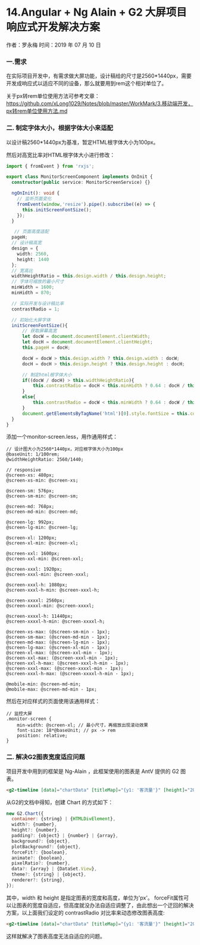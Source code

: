 # 14.Angular + Ng Alain + G2 大屏项目响应式开发解决方案

作者：罗永梅
时间：2019 年 07 月 10 日

### 一.需求

在实际项目开发中，有需求做大屏功能，设计稿给的尺寸是2560*1440px，需要开发成响应式以适应不同的设备，那么就要用到rem这个相对单位了。  

关于px转rem单位使用方法可参考文章：https://github.com/xLong1029/Notes/blob/master/WorkMark/3.移动端开发，px转rem单位使用方法.md

### 二. 制定字体大小，根据字体大小来适配

以设计稿2560*1440px为基准，暂定HTML根字体大小为100px。

然后对高宽比率对HTML根字体大小进行修改： 
```ts
import { fromEvent } from 'rxjs';

export class MonitorScreenComponent implements OnInit {
  constructor(public service: MonitorScreenService) {}

  ngOnInit(): void {
    // 监听页面变化
    fromEvent(window,'resize').pipe().subscribe((e) => {
      this.initScreenFontSize();
    });
  }

   // 页面高度适配
  pageH;
  // 设计稿高宽
  design = {
    width: 2560,
    height: 1440
  };
  // 宽高比
  widthHeightRatio = this.design.width / this.design.height;
  // 字体可缩放的最小尺寸
  minWidth = 1600;
  minHidth = 870;

  // 实际开发与设计稿比率
  contrastRadio = 1;

  // 初始化大屏字体
  initScreenFontSize(){
      // 获取屏幕高宽
      let docW = document.documentElement.clientWidth;
      let docH = document.documentElement.clientHeight;
      this.pageH = docH;

      docW = docW > this.design.width ? this.design.width : docW;
      docH = docH > this.design.height ? this.design.height : docH;

      // 制定html根字体大小
      if((docW / docH) > this.widthHeightRatio){
          this.contrastRadio = docH < this.minHidth ? 0.64 : docH / this.design.height; // 以高度为基准制定
      }
      else{
          this.contrastRadio = docW < this.minWidth ? 0.64 : docW / this.design.width; // 以宽度为基准制定
      }
      document.getElementsByTagName('html')[0].style.fontSize = this.contrastRadio * 100 + 'px';
  }
}
```

添加一个monitor-screen.less，用作通用样式：  
```less
// 设计图大小为2560*1440px，对应根字体大小为100px
@baseUnit: 1/100rem;
@widthHeightRatio: 2560/1440;

// responsive
@screen-xs: 480px;
@screen-xs-min: @screen-xs;

@screen-sm: 576px;
@screen-sm-min: @screen-sm;

@screen-md: 768px;
@screen-md-min: @screen-md;

@screen-lg: 992px;
@screen-lg-min: @screen-lg;

@screen-xl: 1200px;
@screen-xl-min: @screen-xl;

@screen-xxl: 1600px;
@screen-xxl-min: @screen-xxl;

@screen-xxxl: 1920px;
@screen-xxxl-min: @screen-xxxl;

@screen-xxxl-h: 1080px;
@screen-xxxl-h-min: @screen-xxxl-h;

@screen-xxxxl: 2560px;
@screen-xxxxl-min: @screen-xxxxl;

@screen-xxxxl-h: 11440px;
@screen-xxxxl-h-min: @screen-xxxxl-h;

@screen-xs-max: (@screen-sm-min - 1px);
@screen-sm-max: (@screen-md-min - 1px);
@screen-md-max: (@screen-lg-min - 1px);
@screen-lg-max: (@screen-xl-min - 1px);
@screen-xl-max: (@screen-xxl-min - 1px);
@screen-xxl-max: (@screen-xxxl-min - 1px);
@screen-xxl-h-max: (@screen-xxxl-h-min - 1px);
@screen-xxxl-max: (@screen-xxxxl-min - 1px);
@screen-xxxl-h-max: (@screen-xxxxl-h-min - 1px);

@mobile-min: @screen-md-min;
@mobile-max: @screen-md-min - 1px;

```

然后在对应样式的页面使用该通用样式：  
```less
// 监控大屏
.monitor-screen {
    min-width: @screen-xl; // 最小尺寸，再缩放出现滚动效果
    font-size: 18*@baseUnit; // px -> rem
    position: relative;
}
```

### 二. 解决G2图表宽度适应问题

项目开发中用到的框架是 Ng-Alain ，此框架使用的图表是 AntV 提供的 G2 图表。
```html
<g2-timeline [data]="chartData" [titleMap]="{y1: '客流量'}" [height]="200" slider="false"></g2-timeline>
```

从G2的文档中得知，创建 Chart 的方式如下：
```js
new G2.Chart({
  container: {string} | {HTMLDivElement},
  width?: {number},
  height?: {number},
  padding?: {object} | {number} | {array},
  background?: {object},
  plotBackground?: {object},
  forceFit?: {boolean},
  animate?: {boolean},
  pixelRatio?: {number},
  data?: {array} | {DataSet.View},
  theme?: {string} | {object},
  renderer?: {string},
});
```

其中，width 和 height 是指定图表的宽度和高度，单位为'px'。
forceFit属性可以让图表的宽度自适应，但高度就没办法自适应调整了，由此想出一个迂回的解决方案，以上面我们设定的 contrastRadio 对比率来动态修改图表高度:
```html
<g2-timeline [data]="chartData" [titleMap]="{y1: '客流量'}" [height]="200*contrastRadio" slider="false"></g2-timeline>
```
这样就解决了图表高度无法自适应的问题。